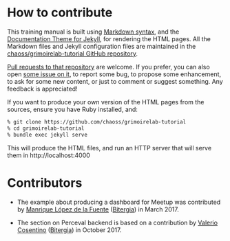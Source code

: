 # How to contribute

This training manual is built using
[Markdown syntax](https://www.gitbook.com/book/gitbookio/markdown/),
and the [Documentation Theme for Jekyll](https://idratherbewriting.com/documentation-theme-jekyll/),
for rendering the HTML pages.
All the Markdown files and Jekyll configuration files are maintained in the
[chaoss/grimoirelab-tutorial GitHub repository](http://github.com/chaoss/grimoirelab-tutorial).

[Pull requests to that repository](https://github.com/chaoss/grimoirelab-tutorial/pulls)
are welcome. If you prefer, you can also open
[some issue on it](https://github.com/chaoss/grimoirelab-tutorial/issues),
to report some bug, to propose some enhancement, to ask for some new content,
or just to comment or suggest something. Any feedback is appreciated!

If you want to produce your own version of the HTML pages from the sources,
ensure you have Ruby installed, and:

```bash
% git clone https://github.com/chaoss/grimoirelab-tutorial
% cd grimoirelab-tutorial
% bundle exec jekyll serve
```

This will produce the HTML files, and run an HTTP server
that will serve them in http://localhost:4000

# Contributors

* The example about producing a dashboard for Meetup was contributed by
  [Manrique López de la Fuente](https://twitter.com/jsmanrique)
  ([Bitergia](http://bitergia.com)) in March 2017.

* The section on Perceval backend is based on a contribution by
  [Valerio Cosentino](https://github.com/valeriocos) ([Bitergia](http://bitergia.com))
  in October 2017.
